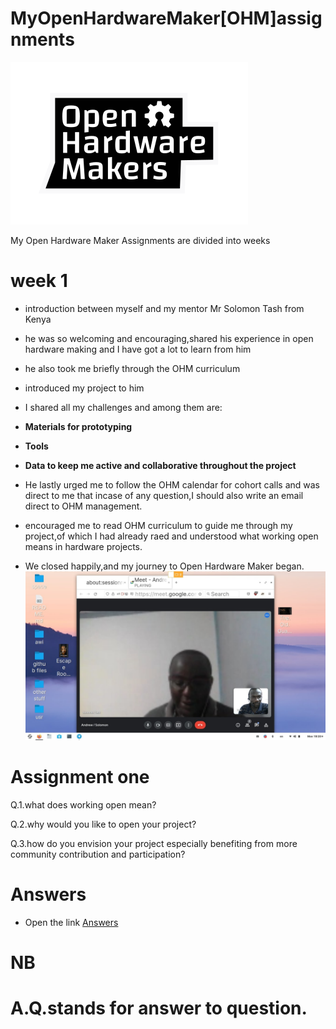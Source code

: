 # MyOpenHardwareMaker[OHM]assignments
![](Images/ohm-logo-solo.svg)

My Open Hardware Maker
Assignments are divided into weeks
# week 1
- introduction between myself and my mentor Mr Solomon Tash from Kenya
- he was so welcoming and encouraging,shared his experience in open hardware making and I have got a lot to learn from him
- he also took me briefly through the OHM curriculum
- introduced my project to him
- I shared all my challenges and among them are:
 
- **Materials for prototyping**
 
- **Tools**
 
- **Data to keep me active and collaborative throughout the project**
- He lastly urged me to follow the OHM calendar for cohort calls and was direct to me that incase of any question,I should also write an email direct to OHM management.
- encouraged me to read OHM curriculum to guide me through my project,of which I had already raed and understood what working open means in hardware projects.
- We closed happily,and my journey to Open Hardware Maker began.
![](Images/IMG_20220413_003547_694.jpg)
# Assignment one 

Q.1.what does working open mean?

Q.2.why would you like to open your project?

Q.3.how do you envision your project especially benefiting from more community contribution and participation?
# Answers
- Open the link
[Answers](Answer.md)
# NB
# A.Q.stands for answer to question.

